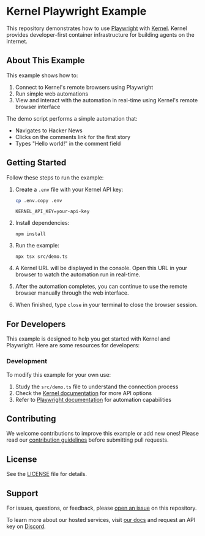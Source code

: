 # Kernel Playwright Example

This repository demonstrates how to use [Playwright](https://playwright.dev/) with [Kernel](https://github.com/onkernel/kernel). Kernel provides developer-first container infrastructure for building agents on the internet.

## About This Example

This example shows how to:
1. Connect to Kernel's remote browsers using Playwright
2. Run simple web automations
3. View and interact with the automation in real-time using Kernel's remote browser interface

The demo script performs a simple automation that:
- Navigates to Hacker News
- Clicks on the comments link for the first story
- Types "Hello world!" in the comment field

## Getting Started

Follow these steps to run the example:

1. Create a `.env` file with your Kernel API key:
   ```bash
   cp .env.copy .env
   ```

   ```
   KERNEL_API_KEY=your-api-key
   ```

2. Install dependencies:
   ```
   npm install
   ```

3. Run the example:
   ```
   npx tsx src/demo.ts
   ```

4. A Kernel URL will be displayed in the console. Open this URL in your browser to watch the automation run in real-time.

5. After the automation completes, you can continue to use the remote browser manually through the web interface.

6. When finished, type `close` in your terminal to close the browser session.

## For Developers

This example is designed to help you get started with Kernel and Playwright. Here are some resources for developers:

### Development

To modify this example for your own use:

1. Study the `src/demo.ts` file to understand the connection process
2. Check the [Kernel documentation](https://docs.onkernel.com) for more API options
3. Refer to [Playwright documentation](https://playwright.dev/docs/intro) for automation capabilities

## Contributing

We welcome contributions to improve this example or add new ones! Please read our [contribution guidelines](./CONTRIBUTING.md) before submitting pull requests.

## License

See the [LICENSE](./LICENSE) file for details.

## Support

For issues, questions, or feedback, please [open an issue](https://github.com/onkernel/example-playwright/issues) on this repository.

To learn more about our hosted services, visit [our docs](https://docs.onkernel.com/introduction) and request an API key on [Discord](https://discord.gg/FBrveQRcud).
